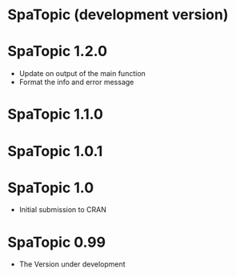 # SpaTopic (development version)

# SpaTopic 1.2.0

- Update on output of the main function
- Format the info and error message

# SpaTopic 1.1.0

# SpaTopic 1.0.1

# SpaTopic 1.0

* Initial submission to CRAN

# SpaTopic 0.99

* The Version under development
